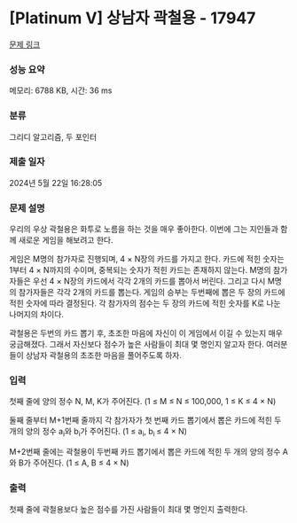 # [Platinum V] 상남자 곽철용 - 17947 

[문제 링크](https://www.acmicpc.net/problem/17947) 

### 성능 요약

메모리: 6788 KB, 시간: 36 ms

### 분류

그리디 알고리즘, 두 포인터

### 제출 일자

2024년 5월 22일 16:28:05

### 문제 설명

<p>우리의 우상 곽철용은 화투로 노름을 하는 것을 매우 좋아한다. 이번에 그는 지인들과 함께 새로운 게임을 해보려고 한다. </p>

<p>게임은 M명의 참가자로 진행되며, 4 × N장의 카드를 가지고 한다. 카드에 적힌 숫자는 1부터 4 × N까지의 수이며, 중복되는 숫자가 적힌 카드는 존재하지 않는다. M명의 참가자들은 우선 4 × N장의 카드에서 각각 2개의 카드를 뽑아서 버린다. 그리고 다시 M명의 참가자들은 각각 2개의 카드를 뽑는다. 게임의 승부는 두번째에 뽑은 두 장의 카드에 적힌 숫자에 따라 결정된다. 각 참가자의 점수는 두 장의 카드에 적힌 숫자를 K로 나눈 나머지의 차이다. </p>

<p>곽철용은 두번의 카드 뽑기 후, 초조한 마음에 자신이 이 게임에서 이길 수 있는지 매우 궁금해졌다. 그래서 자신보다 점수가 높은 사람들이 최대 몇 명인지 알고자 한다. 여러분들이 상남자 곽철용의 초조한 마음을 풀어주도록 하자.</p>

### 입력 

 <p>첫째 줄에 양의 정수 N, M, K가 주어진다. (1 ≤ M ≤ N ≤ 100,000, 1 ≤ K ≤ 4 × N)</p>

<p>둘째 줄부터 M+1번째 줄까지 각 참가자가 첫 번째 카드 뽑기에서 뽑은 카드에 적힌 두 개의 양의 정수 a<sub>i</sub>와 b<sub>i</sub>가 주어진다. (1 ≤ a<sub>i</sub>, b<sub>i </sub>≤ 4 × N)</p>

<p>M+2번째 줄에는 곽철용이 두번째 카드 뽑기에서 뽑은 카드에 적힌 두 개의 양의 정수 A와 B가 주어진다. (1 ≤ A, B ≤ 4 × N)</p>

### 출력 

 <p>첫째 줄에 곽철용보다 높은 점수를 가진 사람들이 최대 몇 명인지 출력한다.</p>

